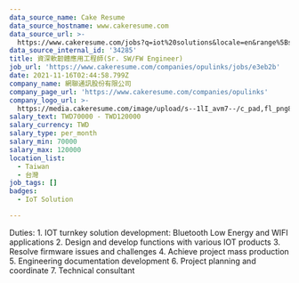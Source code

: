 ```yaml
---
data_source_name: Cake Resume
data_source_hostname: www.cakeresume.com
data_source_url: >-
  https://www.cakeresume.com/jobs?q=iot%20solutions&locale=en&range%5Bsalary_range%5D%5Bmin%5D=1000000
data_source_internal_id: '34285'
title: 資深軟韌體應用工程師(Sr. SW/FW Engineer)
job_url: 'https://www.cakeresume.com/companies/opulinks/jobs/e3eb2b'
date: 2021-11-16T02:44:58.799Z
company_name: 網聯通訊股份有限公司
company_page_url: 'https://www.cakeresume.com/companies/opulinks'
company_logo_url: >-
  https://media.cakeresume.com/image/upload/s--1lI_avm7--/c_pad,fl_png8,h_200,w_200/v1637030417/wszd3sw2ekutghrffqzb.png
salary_text: TWD70000 - TWD120000
salary_currency: TWD
salary_type: per_month
salary_min: 70000
salary_max: 120000
location_list:
  - Taiwan
  - 台灣
job_tags: []
badges:
  - IoT Solution

---
```


Duties: 1. IOT turnkey solution development: Bluetooth Low Energy and WIFI applications 2. Design and develop functions with various IOT products 3. Resolve firmware issues and challenges 4. Achieve project mass production 5. Engineering documentation development 6. Project planning and coordinate 7. Technical consultant